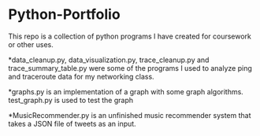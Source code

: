 # Python-Portfolio

This repo is a collection of python programs I have created for coursework or other uses. 

*data\_cleanup.py, data\_visualization.py, trace\_cleanup.py and trace\_summary\_table.py were some of the programs I used to analyze ping and traceroute data for my networking class. 

*graphs.py is an implementation of a graph with some graph algorithms. 
test\_graph.py is used to test the graph

*MusicRecommender.py is an unfinished music recommender system that takes a JSON file of tweets as an input.



